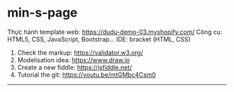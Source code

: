 ﻿# min-s-page
 Thực hành template web: https://dudu-demo-03.myshopify.com/
 Công cụ: HTML5, CSS, JavaScript, Bootstrap...
 IDE: bracket (HTML, CSS)
1) Check the markup: https://validator.w3.org/
2) Modelisation idea: https://www.draw.io
3) Create a new fiddle: https://jsfiddle.net/
4) Tutorial the git: https://youtu.be/mtGMbc4Csm0 
---------------------------------------------------------------

